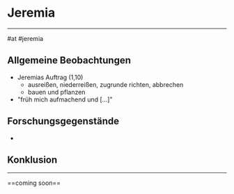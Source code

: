 # Jeremia
---
#at #jeremia

## Allgemeine Beobachtungen

- Jeremias Auftrag (1,10)
	- ausreißen, niederreißen, zugrunde richten, abbrechen
	- bauen und pflanzen
- "früh mich aufmachend und \[...]"

## Forschungsgegenstände

- 

## Konklusion
---
==coming soon==


